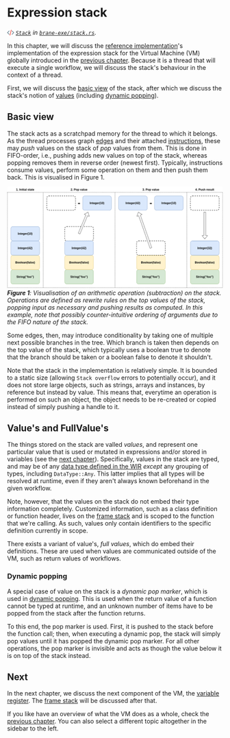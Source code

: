 # Expression stack
_<img src="../../assets/img/source.png" alt="source" width="16" style="margin-top: 3px; margin-bottom: -3px;"/> [`Stack`](/docs/brane_exe/stack/struct.Stack.html) in [`brane-exe/stack.rs`](/docs/src/brane_exe/stack.rs.html#311)._

In this chapter, we will discuss the [reference implementation](https://github.com/epi-project/brane)'s implementation of the expression stack for the Virtual Machine (VM) globally introduced in the [previous chapter](./overview.md). Because it is a thread that will execute a single workflow, we will discuss the stack's behaviour in the context of a thread.

First, we will discuss the [basic view](#basic-view) of the stack, after which we discuss the stack's notion of [values](#values-and-fullvalues) (including [dynamic popping](#dynamic-popping)).


## Basic view
The stack acts as a scratchpad memory for the thread to which it belongs. As the thread processes graph [edges](../../spec/wir/graph.md#edges) and their attached [instructions](../../spec/wir/instructions.md#edgeinstrs), these may _push_ values on the stack of _pop_ values from them. This is done in FIFO-order, i.e., pushing adds new values on top of the stack, whereas popping removes them in reverse order (newest first). Typically, instructions consume values, perform some operation on them and then push them back. This is visualised in Figure 1.

![Visualisation of a typical stack operation](../../assets/diagrams/ExprStack.png)  
_**Figure 1**: Visualisation of an arithmetic operation (subtraction) on the stack. Operations are defined as rewrite rules on the top values of the stack, popping input as necessary and pushing results as computed. In this example, note that possibly counter-intuitive ordering of arguments due to the FIFO nature of the stack._

Some edges, then, may introduce conditionality by taking one of multiple next possible branches in the tree. Which branch is taken then depends on the top value of the stack, which typically uses a boolean true to denote that the branch should be taken or a boolean false to denote it shouldn't.

Note that the stack in the implementation is relatively simple. It is bounded to a static size (allowing `Stack overflow` errors to potentially occur), and it does not store large objects, such as strings, arrays and instances, by reference but instead by value. This means that, everytime an operation is performed on such an object, the object needs to be re-created or copied instead of simply pushing a handle to it.


## Value's and FullValue's
The things stored on the stack are valled _values_, and represent one particular value that is used or mutated in expressions and/or stored in variables (see the [next chapter](./var_reg.md)). Specifically, values in the stack are typed, and may be of any [data type defined in the WIR](../../spec/wir/schema.md#the-datatype) _except_ any grouping of types, including `DataType::Any`. This latter implies that all types will be resolved at runtime, even if they aren't always known beforehand in the given workflow.

Note, however, that the values on the stack do not embed their type information completely. Customized information, such as a class definition or function header, lives on the [frame stack](./frame_stack.md) and is scoped to the function that we're calling. As such, values only contain identifiers to the specific definition currently in scope.

There exists a variant of value's, _full values_, which do embed their definitions. These are used when values are communicated outside of the VM, such as return values of workflows.


### Dynamic popping
A special case of value on the stack is a _dynamic pop marker_, which is used in [dynamic popping](../../spec/wir/instructions.md#dynamicpop). This is used when the return value of a function cannot be typed at runtime, and an unknown number of items have to be popped from the stack after the function returns.

To this end, the pop marker is used. First, it is pushed to the stack before the function call; then, when executing a dynamic pop, the stack will simply pop values until it has popped the dynamic pop marker. For all other operations, the pop marker is invisible and acts as though the value below it is on top of the stack instead.


## Next
In the next chapter, we discuss the next component of the VM, the [variable register](./var_reg.md). The [frame stack](./frame_stack.md) will be discussed after that.

If you like have an overview of what the VM does as a whole, check the [previous chapter](./overview.md). You can also select a different topic altogether in the sidebar to the left.
